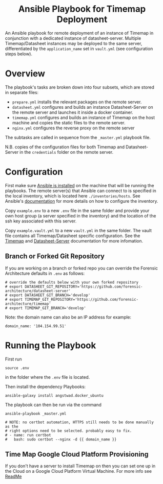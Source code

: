 <h1 align="center">
Ansible Playbook for Timemap Deployment
</h1>

An Ansible playbook for remote deployment of an instance of Timemap in conjunction with a dedicated instance of datasheet-server. Multiple Timemap/Datasheet instances may be deployed to the same server, differentiated by the `application_name` set in `vault.yml` (see configuration steps below).

# Overview

The playbook's tasks are broken down into four subsets, which are stored in separate files:

* `prepare.yml` installs the relevant packages on the remote server.
* `datasheet.yml` configures and builds an instance Datasheet-Server on the remote server and launches it inside a docker container.
* `timemap.yml` configures and builds an instance of Timemap on the host machine and copies the static files to the remote server.
* `nginx.yml` configures the reverse proxy on the remote server

The subtasks are called in sequence from the `_master.yml` playbook file.

N.B. copies of the configuration files for both Timemap and Datasheet-Server in the `credentials` folder on the remote server.

# Configuration

First make sure [Ansible is installed](https://docs.ansible.com/ansible/latest/installation_guide/intro_installation.html) on the machine that will be running the playbooks. The remote server(s) that Ansible can connect to is specified in the local inventory, which is located here `./inventories/hosts`. See Ansible's [documentation](https://docs.ansible.com/ansible/latest/user_guide/intro_inventory.html) for more details on how to configure the inventory.

Copy `example.env` to a new `.env` file in the same folder and provide your own host group (a server specified in the inventory) and the location of the ssh key associated with this server.

Copy `example.vault.yml` to a new `vault.yml` in the same folder. The vault file contains all Timemap/Datasheet specific configuration. See the [Timemap](https://github.com/forensic-architecture/timemap) and [Datasheet-Server](https://github.com/forensic-architecture/datasheet-server) documentation for more infomation.

## Branch or Forked Git Repository

If you are working on a branch or forked repo you can override the Forensic Architecture defaults in `.env` as follows:

```
# override the defaults below with your own forked repository
# export DATASHEET_GIT_REPOSITORY='https://github.com/forensic-architecture/datasheet-server'
# export DATASHEET_GIT_BRANCH='develop'
# export TIMEMAP_GIT_REPOSITORY='https://github.com/forensic-architecture/timemap'
# export TIMEMAP_GIT_BRANCH='develop'
```

Note: the domain name can also be an IP address for example:

```
domain_name: '104.154.99.51'
```

# Running the Playbook

First run

```
source .env
```

in the folder where the `.env` file is located.

Then install the dependency Playbooks:

```
ansible-galaxy install angstwad.docker_ubuntu
```

The playbook can then be run via the command

```
ansible-playbook _master.yml

```
    # NOTE: no certbot automation, HTTPS still needs to be done manually as the
    # right options need to be selected. probably easy to fix.
    # - name: run certbot
    #   bash: sudo certbot --nginx -d {{ domain_name }}


## Time Map Google Cloud Platform Provisioning

If you don't have a server to install Timemap on then you can set one up in the Cloud on a Google Cloud Platform Virtual Machine. For more info see [ReadMe](./timemap_datasheet/docs/GCP_README.md)





